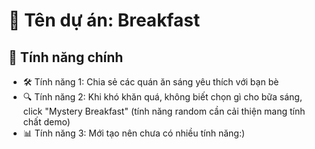 # 📌 Tên dự án: Breakfast

## 🚀 Tính năng chính
- 🛠️ Tính năng 1: Chia sẻ các quán ăn sáng yêu thích với bạn bè
- 🔍 Tính năng 2: Khi khó khăn quá, không biết chọn gì cho bữa sáng, click "Mystery Breakfast" (tính năng random cần cải thiện mang tính chất demo)
- 📊 Tính năng 3: Mới tạo nên chưa có nhiều tính năng:)
